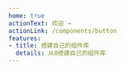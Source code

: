 ```yaml
---
home: true
actionText: 欢迎 →
actionLink: /components/button
features:
- title: 搭建自己的组件库
  details: 从0搭建自己的组件库
---
```

